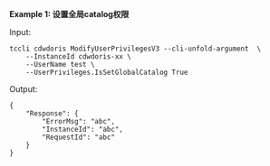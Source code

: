 **Example 1: 设置全局catalog权限**



Input: 

```
tccli cdwdoris ModifyUserPrivilegesV3 --cli-unfold-argument  \
    --InstanceId cdwdoris-xx \
    --UserName test \
    --UserPrivileges.IsSetGlobalCatalog True
```

Output: 
```
{
    "Response": {
        "ErrorMsg": "abc",
        "InstanceId": "abc",
        "RequestId": "abc"
    }
}
```

